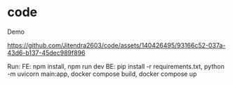# code
Demo

https://github.com/Jitendra2603/code/assets/140426495/93166c52-037a-43d6-b137-45dec989f896

Run:
FE: npm install, npm run dev
BE: pip install -r requirements.txt, python -m uvicorn main:app, docker compose build, docker compose up

